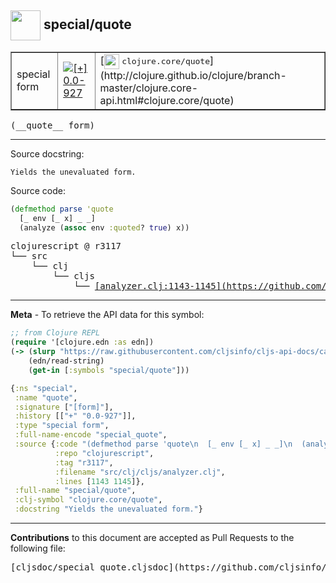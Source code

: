 ## <img width="48px" valign="middle" src="http://i.imgur.com/Hi20huC.png"> special/quote

 <table border="1">
<tr>

<td>special form</td>
<td><a href="https://github.com/cljsinfo/cljs-api-docs/tree/0.0-927"><img valign="middle" alt="[+] 0.0-927" src="https://img.shields.io/badge/+-0.0--927-lightgrey.svg"></a> </td>
<td>
[<img height="24px" valign="middle" src="http://i.imgur.com/1GjPKvB.png"> <samp>clojure.core/quote</samp>](http://clojure.github.io/clojure/branch-master/clojure.core-api.html#clojure.core/quote)
</td>
</tr>
</table>

 <samp>
(__quote__ form)<br>
</samp>

---




Source docstring:

```
Yields the unevaluated form.
```

Source code:

```clj
(defmethod parse 'quote
  [_ env [_ x] _ _]
  (analyze (assoc env :quoted? true) x))
```

 <pre>
clojurescript @ r3117
└── src
    └── clj
        └── cljs
            └── <ins>[analyzer.clj:1143-1145](https://github.com/clojure/clojurescript/blob/r3117/src/clj/cljs/analyzer.clj#L1143-L1145)</ins>
</pre>


---

__Meta__ - To retrieve the API data for this symbol:

```clj
;; from Clojure REPL
(require '[clojure.edn :as edn])
(-> (slurp "https://raw.githubusercontent.com/cljsinfo/cljs-api-docs/catalog/cljs-api.edn")
    (edn/read-string)
    (get-in [:symbols "special/quote"]))
```

```clj
{:ns "special",
 :name "quote",
 :signature ["[form]"],
 :history [["+" "0.0-927"]],
 :type "special form",
 :full-name-encode "special_quote",
 :source {:code "(defmethod parse 'quote\n  [_ env [_ x] _ _]\n  (analyze (assoc env :quoted? true) x))",
          :repo "clojurescript",
          :tag "r3117",
          :filename "src/clj/cljs/analyzer.clj",
          :lines [1143 1145]},
 :full-name "special/quote",
 :clj-symbol "clojure.core/quote",
 :docstring "Yields the unevaluated form."}

```

---

__Contributions__ to this document are accepted as Pull Requests to the following file:

 <pre>
[cljsdoc/special_quote.cljsdoc](https://github.com/cljsinfo/cljs-api-docs/blob/master/cljsdoc/special_quote.cljsdoc)
</pre>

